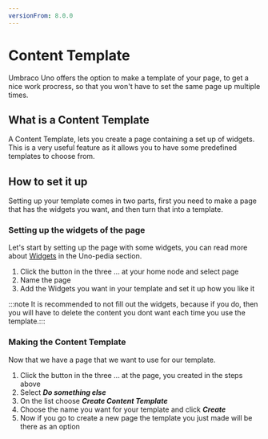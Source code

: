 ```yaml
---
versionFrom: 8.0.0
---
```


# Content Template

Umbraco Uno offers the option to make a template of your page, to get a nice work procress, so that you won't have to set the same page up multiple times.

## What is a Content Template

A Content Template, lets you create a page containing a set up of widgets.
This is a very useful feature as it allows you to have some predefined templates to choose from.

## How to set it up

Setting up your template comes in two parts, first you need to make a page that has the widgets you want, and then turn that into a template.

### Setting up the widgets of the page

Let's start by setting up the page with some widgets, you can read more about [Widgets](../../Uno-pedia/Widgets/Hero/index.md) in the Uno-pedia section.

1. Click the  button in the three ... at your home node and select page
2. Name the page
3. Add the Widgets you want in your template and set it up how you like it

:::note It is recommended to not fill out the widgets, because if you do, then you will have to delete the content you dont want each time you use the template.:::

### Making the Content Template

Now that we have a page that we want to use for our template.

1. Click the button in the three ... at the page, you created in the steps above
2. Select ***Do something else***
3. On the list choose ***Create Content Template***
4. Choose the name you want for your template and click ***Create***
5. Now if you go to create a new page the template you just made will be there as an option